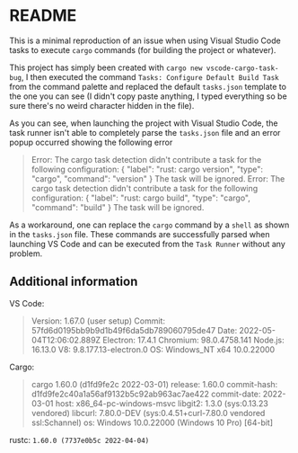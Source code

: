 # README

This is a minimal reproduction of an issue when using Visual Studio Code tasks to execute `cargo` commands (for building the project or whatever).

This project has simply been created with `cargo new vscode-cargo-task-bug`, I then executed the command `Tasks: Configure Default Build Task` from the command palette and replaced the default `tasks.json` template to the one you can see (I didn't copy paste anything, I typed everything so be sure there's no weird character hidden in the file).

As you can see, when launching the project with Visual Studio Code, the task runner isn't able to completely parse the `tasks.json` file and an error popup occurred showing the following error

>Error: The cargo task detection didn't contribute a task for the following configuration:
{
    "label": "rust: cargo version",
    "type": "cargo",
    "command": "version"
}
The task will be ignored.
Error: The cargo task detection didn't contribute a task for the following configuration:
{
    "label": "rust: cargo build",
    "type": "cargo",
    "command": "build"
}
The task will be ignored.

As a workaround, one can replace the `cargo` command by a `shell` as shown in the `tasks.json` file.
These commands are successfully parsed when launching VS Code and can be executed from the `Task Runner` without any problem.

## Additional information

VS Code:
>Version: 1.67.0 (user setup)
Commit: 57fd6d0195bb9b9d1b49f6da5db789060795de47
Date: 2022-05-04T12:06:02.889Z
Electron: 17.4.1
Chromium: 98.0.4758.141
Node.js: 16.13.0
V8: 9.8.177.13-electron.0
OS: Windows_NT x64 10.0.22000

Cargo:
>cargo 1.60.0 (d1fd9fe2c 2022-03-01)
release: 1.60.0
commit-hash: d1fd9fe2c40a1a56af9132b5c92ab963ac7ae422
commit-date: 2022-03-01
host: x86_64-pc-windows-msvc
libgit2: 1.3.0 (sys:0.13.23 vendored)
libcurl: 7.80.0-DEV (sys:0.4.51+curl-7.80.0 vendored ssl:Schannel)
os: Windows 10.0.22000 (Windows 10 Pro) [64-bit]

rustc: `1.60.0 (7737e0b5c 2022-04-04)`
